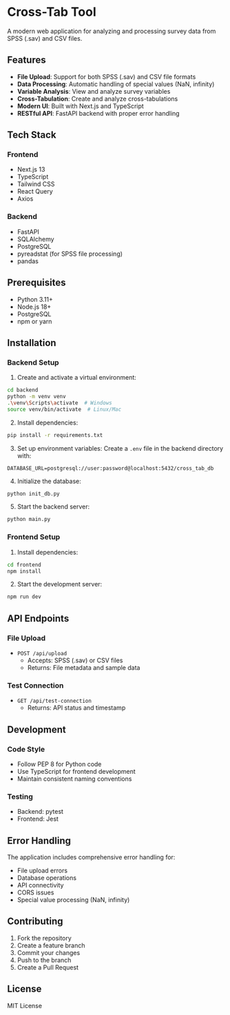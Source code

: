 # Cross-Tab Tool

A modern web application for analyzing and processing survey data from SPSS (.sav) and CSV files.

## Features

- **File Upload**: Support for both SPSS (.sav) and CSV file formats
- **Data Processing**: Automatic handling of special values (NaN, infinity)
- **Variable Analysis**: View and analyze survey variables
- **Cross-Tabulation**: Create and analyze cross-tabulations
- **Modern UI**: Built with Next.js and TypeScript
- **RESTful API**: FastAPI backend with proper error handling

## Tech Stack

### Frontend
- Next.js 13
- TypeScript
- Tailwind CSS
- React Query
- Axios

### Backend
- FastAPI
- SQLAlchemy
- PostgreSQL
- pyreadstat (for SPSS file processing)
- pandas

## Prerequisites

- Python 3.11+
- Node.js 18+
- PostgreSQL
- npm or yarn

## Installation

### Backend Setup

1. Create and activate a virtual environment:
```bash
cd backend
python -m venv venv
.\venv\Scripts\activate  # Windows
source venv/bin/activate  # Linux/Mac
```

2. Install dependencies:
```bash
pip install -r requirements.txt
```

3. Set up environment variables:
Create a `.env` file in the backend directory with:
```
DATABASE_URL=postgresql://user:password@localhost:5432/cross_tab_db
```

4. Initialize the database:
```bash
python init_db.py
```

5. Start the backend server:
```bash
python main.py
```

### Frontend Setup

1. Install dependencies:
```bash
cd frontend
npm install
```

2. Start the development server:
```bash
npm run dev
```

## API Endpoints

### File Upload
- `POST /api/upload`
  - Accepts: SPSS (.sav) or CSV files
  - Returns: File metadata and sample data

### Test Connection
- `GET /api/test-connection`
  - Returns: API status and timestamp

## Development

### Code Style
- Follow PEP 8 for Python code
- Use TypeScript for frontend development
- Maintain consistent naming conventions

### Testing
- Backend: pytest
- Frontend: Jest

## Error Handling

The application includes comprehensive error handling for:
- File upload errors
- Database operations
- API connectivity
- CORS issues
- Special value processing (NaN, infinity)

## Contributing

1. Fork the repository
2. Create a feature branch
3. Commit your changes
4. Push to the branch
5. Create a Pull Request

## License

MIT License 